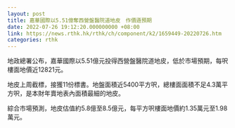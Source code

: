 ```yaml
---
layout: post
title: 嘉華國際以5.51億奪西營盤醫院道地皮　作價遜預期
date: 2022-07-26 19:12:20.000000000 +08:00
link: https://news.rthk.hk/rthk/ch/component/k2/1659449-20220726.htm
categories: rthk
---
```


地政總署公布，嘉華國際以5.51億元投得西營盤醫院道地皮，低於市場預期，每呎樓面地價近12821元。

地皮上周截標，接獲11份標書。地盤面積近5400平方呎，總樓面面積不足4.3萬平方呎，是本財年賣地表內面積最細的地皮。

綜合市場預測，地皮估值約5.8億至8.5億元，每平方呎樓面地價約1.35萬元至1.98萬元。
